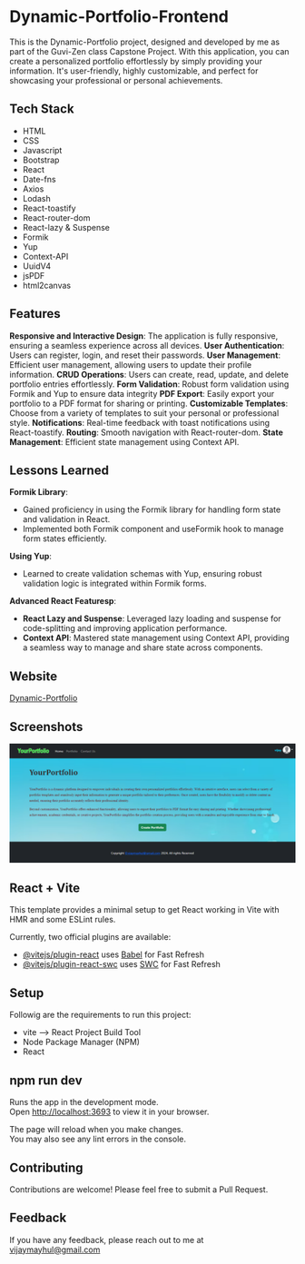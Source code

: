 
# Dynamic-Portfolio-Frontend

This is the Dynamic-Portfolio project, designed and developed by me as part of the Guvi-Zen class Capstone Project. With this application, you can create a personalized portfolio effortlessly by simply providing your information. It's user-friendly, highly customizable, and perfect for showcasing your professional or personal achievements.

## Tech Stack

- HTML
- CSS
- Javascript
- Bootstrap
- React
- Date-fns
- Axios
- Lodash
- React-toastify
- React-router-dom
- React-lazy & Suspense
- Formik
- Yup
- Context-API
- UuidV4
- jsPDF
- html2canvas

## Features

<b>Responsive and Interactive Design</b>: The application is fully responsive, ensuring a seamless experience across all devices.
<b>User Authentication</b>: Users can register, login, and reset their passwords.
<b>User Management</b>: Efficient user management, allowing users to update their profile information.
<b>CRUD Operations</b>: Users can create, read, update, and delete portfolio entries effortlessly.
<b>Form Validation</b>: Robust form validation using Formik and Yup to ensure data integrity
<b>PDF Export</b>: Easily export your portfolio to a PDF format for sharing or printing.
<b>Customizable Templates</b>: Choose from a variety of templates to suit your personal or professional style.
<b>Notifications</b>: Real-time feedback with toast notifications using React-toastify.
<b>Routing</b>: Smooth navigation with React-router-dom.
<b>State Management</b>: Efficient state management using Context API.


## Lessons Learned

<b>Formik Library</b>: 
- Gained proficiency in using the Formik library for handling form state and validation in React.
- Implemented both Formik component and useFormik hook to manage form states efficiently.
  
<b>Using Yup</b>: 
- Learned to create validation schemas with Yup, ensuring robust validation logic is integrated within Formik forms.

<b>Advanced React Featuresp</b>: 
- <b>React Lazy and Suspense</b>: Leveraged lazy loading and suspense for code-splitting and improving application performance.
- <b>Context API</b>: Mastered state management using Context API, providing a seamless way to manage and share state across components.
 

## Website

[Dynamic-Portfolio](https://vijays-dynamic-portfolio.netlify.app/)


## Screenshots

![App Screenshot](./public/Images/demo.png)


## React + Vite

This template provides a minimal setup to get React working in Vite with HMR and some ESLint rules.

Currently, two official plugins are available:

- [@vitejs/plugin-react](https://github.com/vitejs/vite-plugin-react/blob/main/packages/plugin-react/README.md) uses [Babel](https://babeljs.io/) for Fast Refresh
- [@vitejs/plugin-react-swc](https://github.com/vitejs/vite-plugin-react-swc) uses [SWC](https://swc.rs/) for Fast Refresh


## Setup

Followig are the requirements to run this project:
- vite --> React Project Build Tool
- Node Package Manager (NPM)
- React

## npm run dev

Runs the app in the development mode.\
Open [http://localhost:3693](http://localhost:3693) to view it in your browser.

The page will reload when you make changes.\
You may also see any lint errors in the console.

## Contributing

Contributions are welcome! Please feel free to submit a Pull Request.

## Feedback

If you have any feedback, please reach out to me at vijaymayhul@gmail.com


